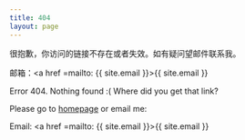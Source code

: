 ```yaml
---
title: 404
layout: page
---
```


很抱歉，你访问的链接不存在或者失效。如有疑问望邮件联系我。

邮箱：<a href =mailto: {{ site.email }}>{{ site.email }}<a/>


Error 404. Nothing found :( Where did you get that link?

Please go to [homepage](/) or email me:

Email: <a href =mailto: {{ site.email }}>{{ site.email }}<a/>

